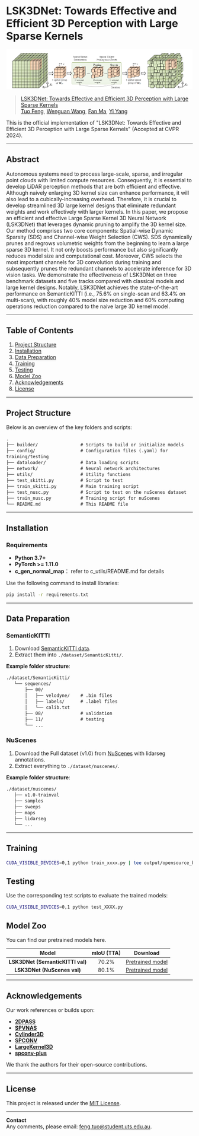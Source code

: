# LSK3DNet: Towards Effective and Efficient 3D Perception with Large Sparse Kernels

![](figures/SDS.png)

>[LSK3DNet: Towards Effective and Efficient 3D Perception with Large Sparse Kernels](https://arxiv.org/abs/2403.15173) <br>
>[Tuo Feng](https://orcid.org/0000-0001-5882-3315), [Wenguan Wang](https://sites.google.com/view/wenguanwang), [Fan Ma](https://flowerfan.site/), [Yi Yang](https://scholar.google.com/citations?hl=zh-CN&user=RMSuNFwAAAAJ&view_op=list_works)
>

This is the official implementation of "LSK3DNet: Towards Effective and Efficient 3D Perception with Large Sparse Kernels" (Accepted at CVPR 2024).

---

## Abstract

Autonomous systems need to process large-scale, sparse, and irregular point clouds with limited compute resources. Consequently, it is essential to develop LiDAR perception methods that are both efficient and effective. Although naively enlarging 3D kernel size can enhance performance, it will also lead to a cubically-increasing overhead. Therefore, it is crucial to develop streamlined 3D large kernel designs that eliminate redundant weights and work effectively with larger kernels. In this paper, we propose an efficient and effective Large Sparse Kernel 3D Neural Network (LSK3DNet) that leverages dynamic pruning to amplify the 3D kernel size. Our method comprises two core components: Spatial-wise Dynamic Sparsity (SDS) and Channel-wise Weight Selection (CWS). SDS dynamically prunes and regrows volumetric weights from the beginning to learn a large sparse 3D kernel. It not only boosts performance but also significantly reduces model size and computational cost. Moreover, CWS selects the most important channels for 3D convolution during training and subsequently prunes the redundant channels to accelerate inference for 3D vision tasks. We demonstrate the effectiveness of LSK3DNet on three benchmark datasets and five tracks compared with classical models and large kernel designs. Notably, LSK3DNet achieves the state-of-the-art performance on SemanticKITTI (i.e., 75.6% on single-scan and 63.4% on multi-scan), with roughly 40% model size reduction and 60% computing operations reduction compared to the naive large 3D kernel model.

---

## Table of Contents
1. [Project Structure](#project-structure)
2. [Installation](#installation)
3. [Data Preparation](#data-preparation)
4. [Training](#training)
5. [Testing](#testing)
6. [Model Zoo](#model-zoo)
7. [Acknowledgements](#acknowledgements)
8. [License](#license)

---

## Project Structure

Below is an overview of the key folders and scripts:

```
.
├── builder/                # Scripts to build or initialize models
├── config/                 # Configuration files (.yaml) for training/testing
├── dataloader/             # Data loading scripts
├── network/                # Neural network architectures
├── utils/                  # Utility functions
├── test_skitti.py          # Script to test
├── train_skitti.py         # Main training script
├── test_nusc.py            # Script to test on the nuScenes dataset
├── train_nusc.py           # Training script for nuScenes
└── README.md               # This README file
```

---

## Installation

### Requirements
- **Python 3.7+**  
- **PyTorch >= 1.11.0**  
- **c_gen_normal_map**： refer to c_utils/README.md for details

Use the following command to install libraries:
  ```bash
  pip install -r requirements.txt
  ```

---

## Data Preparation

### SemanticKITTI
1. Download [SemanticKITTI data](http://semantic-kitti.org/dataset.html).  
2. Extract them into `./dataset/SemanticKitti/`.

**Example folder structure**:
```
./dataset/SemanticKitti/
   └── sequences/
       ├── 00/
       │   ├── velodyne/    # .bin files
       │   ├── labels/      # .label files
       │   └── calib.txt
       ├── 08/              # validation
       ├── 11/              # testing
       └── ...
```

### NuScenes
1. Download the Full dataset (v1.0) from [NuScenes](https://www.nuscenes.org/) with lidarseg annotations.  
2. Extract everything to `./dataset/nuscenes/`.

**Example folder structure**:
```
./dataset/nuscenes/
   ├── v1.0-trainval
   ├── samples
   ├── sweeps
   ├── maps
   ├── lidarseg
   └── ...
```

---

## Training

  ```bash
  CUDA_VISIBLE_DEVICES=0,1 python train_xxxx.py | tee output/opensource_ks9_64.txt
  ```

## Testing

Use the corresponding test scripts to evaluate the trained models:

  ```bash
  CUDA_VISIBLE_DEVICES=0,1 python test_XXXX.py
  ```

## Model Zoo

You can find our pretrained models here. 

| Model                     | mIoU (TTA) | Download |
|:-------------------------:|:----------:|:------:|
| **LSK3DNet (SemanticKITTI val)**| 70.2%      | [Pretrained model](https://1drv.ms/f/c/51047963251c4cf8/Ep3MBBEiAXtHvWaZT9Q7rH0BUmc9SldarSuCKI3f73cFOA?e=0Kxsat)   |
| **LSK3DNet (NuScenes val)**     | 80.1%      | [Pretrained model](https://1drv.ms/f/c/51047963251c4cf8/Ep3MBBEiAXtHvWaZT9Q7rH0BUmc9SldarSuCKI3f73cFOA?e=0Kxsat)    |


---

## Acknowledgements

Our work references or builds upon:
- [**2DPASS**](https://github.com/yanx27/2DPASS)  
- [**SPVNAS**](https://github.com/mit-han-lab/spvnas)  
- [**Cylinder3D**](https://github.com/xinge008/Cylinder3D)  
- [**SPCONV**](https://github.com/traveller59/spconv)
- [**LargeKernel3D**](https://github.com/dvlab-research/LargeKernel3D)
- [**spconv-plus**](https://github.com/dvlab-research/spconv-plus)

We thank the authors for their open-source contributions.

---

## License

This project is released under the [MIT License](LICENSE).  

---

**Contact**  
Any comments, please email: feng.tuo@student.uts.edu.au. 

